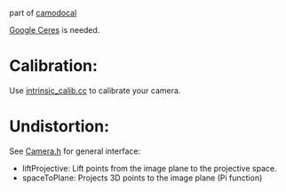 part of [camodocal](https://github.com/hengli/camodocal)

[Google Ceres](http://ceres-solver.org) is needed.

# Calibration:

Use [intrinsic_calib.cc](https://github.com/dvorak0/camera_model/blob/master/src/intrinsic_calib.cc) to calibrate your camera.

# Undistortion:

See [Camera.h](https://github.com/dvorak0/camera_model/blob/master/include/camodocal/camera_model/Camera.h) for general interface: 

 - liftProjective: Lift points from the image plane to the projective space.
 - spaceToPlane: Projects 3D points to the image plane (Pi function)


